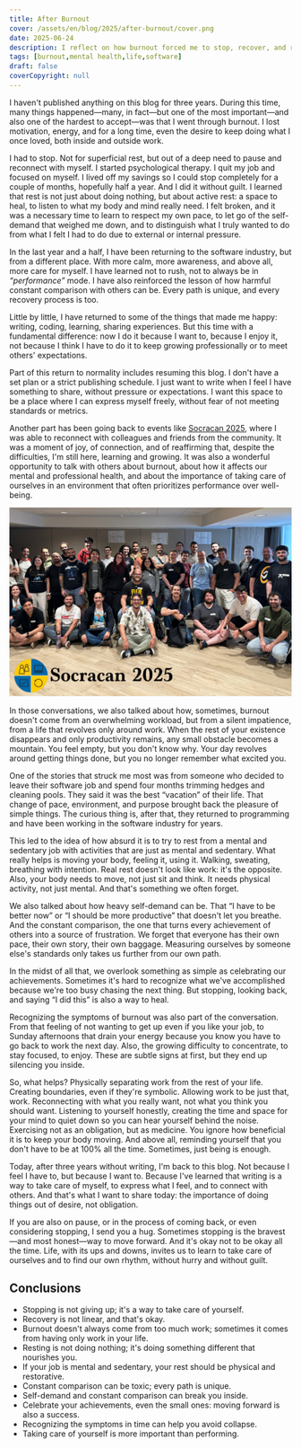 ```yaml
---
title: After Burnout
cover: /assets/en/blog/2025/after-burnout/cover.png
date: 2025-06-24
description: I reflect on how burnout forced me to stop, recover, and reconnect with what I truly want, without magic formulas or empty promises.
tags: [burnout,mental health,life,software]
draft: false
coverCopyright: null
---
```

I haven't published anything on this blog for three years. During this time, many things happened—many, in fact—but one of the most important—and also one of the hardest to accept—was that I went through burnout. I lost motivation, energy, and for a long time, even the desire to keep doing what I once loved, both inside and outside work.

I had to stop. Not for superficial rest, but out of a deep need to pause and reconnect with myself. I started psychological therapy. I quit my job and focused on myself. I lived off my savings so I could stop completely for a couple of months, hopefully half a year. And I did it without guilt. I learned that rest is not just about doing nothing, but about active rest: a space to heal, to listen to what my body and mind really need. I felt broken, and it was a necessary time to learn to respect my own pace, to let go of the self-demand that weighed me down, and to distinguish what I truly wanted to do from what I felt I had to do due to external or internal pressure.

In the last year and a half, I have been returning to the software industry, but from a different place. With more calm, more awareness, and above all, more care for myself. I have learned not to rush, not to always be in _“performance”_ mode. I have also reinforced the lesson of how harmful constant comparison with others can be. Every path is unique, and every recovery process is too.

Little by little, I have returned to some of the things that made me happy: writing, coding, learning, sharing experiences. But this time with a fundamental difference: now I do it because I want to, because I enjoy it, not because I think I have to do it to keep growing professionally or to meet others' expectations.

Part of this return to normality includes resuming this blog. I don't have a set plan or a strict publishing schedule. I just want to write when I feel I have something to share, without pressure or expectations. I want this space to be a place where I can express myself freely, without fear of not meeting standards or metrics.

Another part has been going back to events like [Socracan 2025](https://x.com/socracan), where I was able to reconnect with colleagues and friends from the community. It was a moment of joy, of connection, and of reaffirming that, despite the difficulties, I'm still here, learning and growing. It was also a wonderful opportunity to talk with others about burnout, about how it affects our mental and professional health, and about the importance of taking care of ourselves in an environment that often prioritizes performance over well-being.

![Socracan 2025](/assets/images/socracan2025.jpeg)

In those conversations, we also talked about how, sometimes, burnout doesn't come from an overwhelming workload, but from a silent impatience, from a life that revolves only around work. When the rest of your existence disappears and only productivity remains, any small obstacle becomes a mountain. You feel empty, but you don't know why. Your day revolves around getting things done, but you no longer remember what excited you.

One of the stories that struck me most was from someone who decided to leave their software job and spend four months trimming hedges and cleaning pools. They said it was the best “vacation” of their life. That change of pace, environment, and purpose brought back the pleasure of simple things. The curious thing is, after that, they returned to programming and have been working in the software industry for years.

This led to the idea of how absurd it is to try to rest from a mental and sedentary job with activities that are just as mental and sedentary. What really helps is moving your body, feeling it, using it. Walking, sweating, breathing with intention. Real rest doesn't look like work: it's the opposite. Also, your body needs to move, not just sit and think. It needs physical activity, not just mental. And that's something we often forget.

We also talked about how heavy self-demand can be. That “I have to be better now” or “I should be more productive” that doesn't let you breathe. And the constant comparison, the one that turns every achievement of others into a source of frustration. We forget that everyone has their own pace, their own story, their own baggage. Measuring ourselves by someone else's standards only takes us further from our own path.

In the midst of all that, we overlook something as simple as celebrating our achievements. Sometimes it's hard to recognize what we've accomplished because we're too busy chasing the next thing. But stopping, looking back, and saying “I did this” is also a way to heal.

Recognizing the symptoms of burnout was also part of the conversation. From that feeling of not wanting to get up even if you like your job, to Sunday afternoons that drain your energy because you know you have to go back to work the next day. Also, the growing difficulty to concentrate, to stay focused, to enjoy. These are subtle signs at first, but they end up silencing you inside.

So, what helps? Physically separating work from the rest of your life. Creating boundaries, even if they're symbolic. Allowing work to be just that, work. Reconnecting with what you really want, not what you think you should want. Listening to yourself honestly, creating the time and space for your mind to quiet down so you can hear yourself behind the noise. Exercising not as an obligation, but as medicine. You ignore how beneficial it is to keep your body moving. And above all, reminding yourself that you don't have to be at 100% all the time. Sometimes, just being is enough.

Today, after three years without writing, I'm back to this blog. Not because I feel I have to, but because I want to. Because I've learned that writing is a way to take care of myself, to express what I feel, and to connect with others. And that's what I want to share today: the importance of doing things out of desire, not obligation.

If you are also on pause, or in the process of coming back, or even considering stopping, I send you a hug. Sometimes stopping is the bravest—and most honest—way to move forward. And it's okay not to be okay all the time. Life, with its ups and downs, invites us to learn to take care of ourselves and to find our own rhythm, without hurry and without guilt.

## Conclusions
- Stopping is not giving up; it's a way to take care of yourself.
- Recovery is not linear, and that's okay.
- Burnout doesn't always come from too much work; sometimes it comes from having only work in your life.
- Resting is not doing nothing; it's doing something different that nourishes you.
- If your job is mental and sedentary, your rest should be physical and restorative.
- Constant comparison can be toxic; every path is unique.
- Self-demand and constant comparison can break you inside.
- Celebrate your achievements, even the small ones: moving forward is also a success.
- Recognizing the symptoms in time can help you avoid collapse.
- Taking care of yourself is more important than performing.

